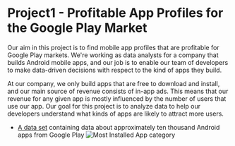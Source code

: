 # Project1 - Profitable App Profiles for the Google Play Market
  Our aim in this project is to find mobile app profiles that are profitable for Google Play markets. We're working as data analysts for a company that builds Android mobile apps, and our job is to enable our team of developers to make data-driven decisions with respect to the kind of apps they build.

  At our company, we only build apps that are free to download and install, and our main source of revenue consists of in-app ads. This means that our revenue for any given app is mostly influenced by the number of users that use our app. Our goal for this project is to analyze data to help our developers understand what kinds of apps are likely to attract more users.

 - [A data set](https://www.kaggle.com/lava18/google-play-store-apps/home) containing data about approximately ten thousand Android apps from Google Play
![Most Installed App category](https://user-images.githubusercontent.com/70064467/121635298-d8413c80-ca3a-11eb-99e7-da0b92a314ad.png)
